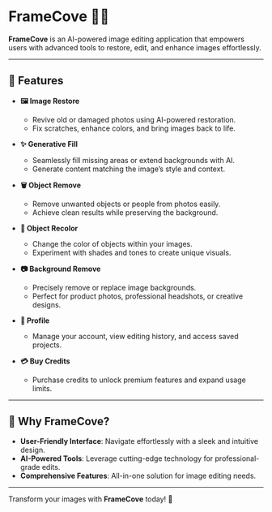# FrameCove 🎨✨

**FrameCove** is an AI-powered image editing application that empowers users with advanced tools to restore, edit, and enhance images effortlessly.

---

## 🚀 Features

- **🖼️ Image Restore**
  - Revive old or damaged photos using AI-powered restoration.
  - Fix scratches, enhance colors, and bring images back to life.

- **✨ Generative Fill**
  - Seamlessly fill missing areas or extend backgrounds with AI.
  - Generate content matching the image’s style and context.

- **🗑️ Object Remove**
  - Remove unwanted objects or people from photos easily.
  - Achieve clean results while preserving the background.

- **🎨 Object Recolor**
  - Change the color of objects within your images.
  - Experiment with shades and tones to create unique visuals.

- **📷 Background Remove**
  - Precisely remove or replace image backgrounds.
  - Perfect for product photos, professional headshots, or creative designs.

- **👤 Profile**
  - Manage your account, view editing history, and access saved projects.

- **💳 Buy Credits**
  - Purchase credits to unlock premium features and expand usage limits.

---

## 🌟 Why FrameCove?

- **User-Friendly Interface**: Navigate effortlessly with a sleek and intuitive design.
- **AI-Powered Tools**: Leverage cutting-edge technology for professional-grade edits.
- **Comprehensive Features**: All-in-one solution for image editing needs.

---

Transform your images with **FrameCove** today! 🚀
